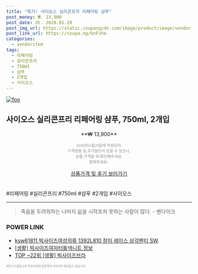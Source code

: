 ```yaml
--- 
title: "특가! 사이오스 실리콘프리 리페어링 샴푸" 
post_money: ₩. 13,900 
post_date: dt. 2020.01.29 
post_img_url: https://static.coupangcdn.com/image/product/image/vendoritem/2019/04/12/3422945184/cd519df4-a7cc-403d-b459-549deaad1495.jpg 
post_link_url: https://coupa.ng/bnFvhe 
categories: 
  - vendoritem 
tags: 
  - 리페어링 
  - 실리콘프리 
  - 750ml 
  - 샴푸 
  - 2개입 
  - 사이오스 
--- 
```

[![foo](https://static.coupangcdn.com/image/product/image/vendoritem/2019/04/12/3422945184/cd519df4-a7cc-403d-b459-549deaad1495.jpg)](https://coupa.ng/bnFvhe) 

## 사이오스 실리콘프리 리페어링 샴푸, 750ml, 2개입 
<p style="text-align: center;">**₩ 13,900**</p> 
<p style="text-align: center;"><span style="color: #898c8f; font-family: Georgia,Times,serif; font-size: 0.75em;">2020년01월29일에 작성되어, <br>가격변동 및 추가할인이 있을 수 있으니,<br> 상품 가격을 꼭!확인해주세요.<br>행복하세요~</span> 
</p>	 
<div markdown="0" style="text-align: center;"><a href="https://coupa.ng/bnFvhe" class="btn btn--success">상품가격 및 후기 보러가기</a></div> 
<br><br> 
  #리페어링 #실리콘프리 #750ml #샴푸 #2개입 #사이오스 
<hr> 

> 죽음을 두려워하는 나머지 삶을 시작조차 못하는 사람이 많다. - 벤다이크 


### POWER LINK

* <a href="https://blog.naver.com/fasyy4321/221789599945" target="_blank">ksw61811 빅사이즈여성의류 1392L810 장미 레이스 삼각팬티 SW</a>
* <a href="https://blog.naver.com/fash111/221767465846" target="_blank"> [생활] 빅사이즈여자터틀넥니트 정보 </a>
* <a href="https://blog.naver.com/fasyy4321/221779112706" target="_blank"> TOP ~22위 [생활] 빅사이즈브라</a>

<span style="color: #898c8f; font-family: Georgia,Times,serif; font-size: 0.55em;">파트너스활동으로 작성자에게 일정액의 커미션이 제공될수 있습니다.</span> 
